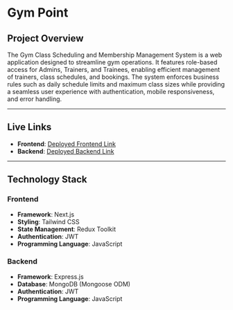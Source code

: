 # Gym Point

## **Project Overview**
The Gym Class Scheduling and Membership Management System is a web application designed to streamline gym operations. It features role-based access for Admins, Trainers, and Trainees, enabling efficient management of trainers, class schedules, and bookings. The system enforces business rules such as daily schedule limits and maximum class sizes while providing a seamless user experience with authentication, mobile responsiveness, and error handling.

---

## **Live Links**
- **Frontend**: [Deployed Frontend Link](https://gympoint.vercel.app/)
- **Backend**: [Deployed Backend Link](https://gympoint.onrender.com/)

---

## **Technology Stack**
### **Frontend**
- **Framework**: Next.js
- **Styling**: Tailwind CSS
- **State Management**: Redux Toolkit
- **Authentication**: JWT
- **Programming Language**: JavaScript

### **Backend**
- **Framework**: Express.js
- **Database**: MongoDB (Mongoose ODM)
- **Authentication**: JWT
- **Programming Language**: JavaScript